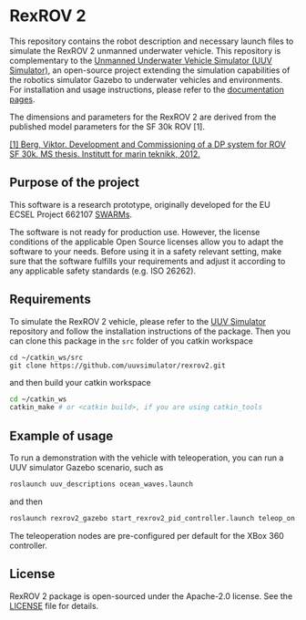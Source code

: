 # RexROV 2

This repository contains the robot description and necessary launch files to
simulate the RexROV 2 unmanned underwater vehicle. This repository is complementary
to the [Unmanned Underwater Vehicle Simulator (UUV Simulator)](https://github.com/uuvsimulator/uuv_simulator),
an open-source project extending the simulation capabilities of the robotics
simulator Gazebo to underwater vehicles and environments. For installation and
usage instructions, please refer to the [documentation pages](https://uuvsimulator.github.io/).

The dimensions and parameters for the RexROV 2 are derived from the published
model parameters for the SF 30k ROV [1].

[[1] Berg, Viktor. Development and Commissioning of a DP system for ROV SF 30k. MS thesis. Institutt for marin teknikk, 2012.](https://brage.bibsys.no/xmlui/handle/11250/238170)

## Purpose of the project

This software is a research prototype, originally developed for the EU ECSEL
Project 662107 [SWARMs](http://swarms.eu/).

The software is not ready for production use. However, the license conditions of the
applicable Open Source licenses allow you to adapt the software to your needs.
Before using it in a safety relevant setting, make sure that the software
fulfills your requirements and adjust it according to any applicable safety
standards (e.g. ISO 26262).

## Requirements

To simulate the RexROV 2 vehicle, please refer to the [UUV Simulator](https://github.com/uuvsimulator/uuv_simulator)
repository and follow the installation instructions of the package. Then you can clone
this package in the `src` folder of you catkin workspace

```
cd ~/catkin_ws/src
git clone https://github.com/uuvsimulator/rexrov2.git
```

and then build your catkin workspace

```bash
cd ~/catkin_ws
catkin_make # or <catkin build>, if you are using catkin_tools
```

## Example of usage

To run a demonstration with the vehicle with teleoperation, you can run a UUV
simulator Gazebo scenario, such as

```bash
roslaunch uuv_descriptions ocean_waves.launch
```

and then

```bash
roslaunch rexrov2_gazebo start_rexrov2_pid_controller.launch teleop_on:=true joy_id:=0
```

The teleoperation nodes are pre-configured per default for the XBox 360
controller.

## License

RexROV 2 package is open-sourced under the Apache-2.0 license. See the
[LICENSE](LICENSE) file for details.
